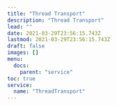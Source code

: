 ```yaml
---
title: "Thread Transport"
description: "Thread Transport"
lead: ""
date: 2021-03-29T23:56:15.743Z
lastmod: 2021-03-29T23:56:15.743Z
draft: false
images: []
menu:
  docs:
    parent: "service"
toc: true
service:
  name: "ThreadTransport"
---
```

